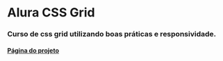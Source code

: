 # Alura CSS Grid

### Curso de css grid utilizando boas práticas e responsividade. 

#### <a href="https://alura-css-grid-chi.vercel.app/">Página do projeto</a>
